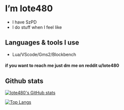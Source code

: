 # I’m lote480
- I have SzPD
- I do stuff when I feel like

## Languages & tools I use
- Lua/VScode/Gms2/Blockbench
#### if you want to reach me just dm me on reddit u/lote480

## Github stats
[![lote480's GitHub stats](https://github-readme-stats.vercel.app/api?username=lote480&show_icons=true&theme=merko)](https://github.com/anuraghazra/github-readme-stats)

[![Top Langs](https://github-readme-stats.vercel.app/api/top-langs/?username=lote480&show_icons=true&theme=merko)](https://github.com/anuraghazra/github-readme-stats)

